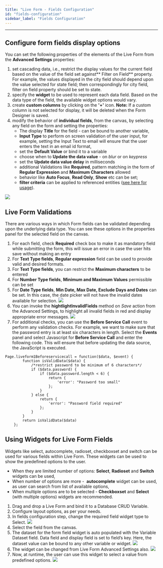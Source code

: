 ```yaml
---
title: "Live Form - Fields Configuration"
id: "fields-configuration"
sidebar_label: "Fields Configuration"
---
```

---
## Configure form fields display options

You can set the following properties of the elements of the Live Form from the **Advanced Settings** properties:

1. set cascading data, i.e., restrict the display values for the current field based on the value of the field set against** Filter on Field** property. For example, the values displayed in the city field should depend upon the value selected for state field; then correspondingly for city field, filter on field property should be set to state.
2. specify the **widget** to be used to represent each data field. Based on the data type of the field, the available widget options would vary.
3. create **custom columns** by clicking on the **'+'** icon. **Note:** If a custom column is not selected for display, it will be deleted when the Form Designer is saved.
4. modify the behavior of **individual fields**, from the canvas, by selecting any field on the form and setting the properties:
    - The display **Title** for the field - can be bound to another variable,
    - **Input Type** to perform on screen validation of the user input, for example, setting the Input Text to email will ensure that the user enters the text in an email id format,
    - set the **Default Value** or bind it to a variable
    - choose when to **Update the data value** - on _blur_ or on _keypress_
    - set the **Update data value delay** in milliseconds
    - additional Validations like **Required**, pattern matching in the form of **Regular Expression** and **Maximum Characters** allowed
    - behavior like **Auto Focus**, **Read Only**, **Show** etc can be set;
    - **filter criteria** can be applied to referenced entities ([see here for usage](/learn/how-tos/using-filter-criteria-data-live-widgets/)).

[![](/learn/assets/LF_Fields.png)](/learn/assets/LF_Fields.png)

## Live Form Validations

There are various ways in which Form fields can be validated depending upon the underlying data type. You can see these options in the properties panel for the selected field on the canvas.

1. For each field, check **Required** check box to make it as mandatory field while submitting the form, this will issue an error in case the user hits save without making an entry
2. For **Text Type fields**, **Regular expression** field can be used to provide valid and desired formats.
3. For **Text Type fields**, you can restrict the **Maximum characters** to be entered
4. For **Number Type fields**, **Minimum and Maximum Values** permissible can be set
5. For **Date Type fields**, **Min Date, Max Date, Exclude Days and Dates** can be set. In this case, the date picker will not have the invalid dates available for selection. [![](/learn/assets/LF_valid.png)](/learn/assets/LF_valid.png)
6. You can invoke the **hightlightInvalidFields** method on _Save_ action from the Advanced Settings, to highlight all invalid fields in red and display appropriate error messages. [![](/learn/assets/AS_actions_valid.png)](/learn/assets/AS_actions_valid.png)
7. For additional checks, you can use the **Before Service Call** event to perform any validation checks. For example, we want to make sure that the password entry is at least six characters in length. Select the **Events** panel and select Javascript for **Before Service Call** and enter the following code. This will ensure that before updating the data source, the JavaScript is executed.

```    
Page.liveform1Beforeservicecall = function($data, $event) {
        function isValidData($data) {
            /*restrict password to be minimum of 6 characters*/
            if ($data.password) {
                if ($data.password.length < 6) {
                    return {
                        'error': "Password too small"
                    };
                }
            } else {
                return {
                    'error': "Password field required"
                };
            }
        }
        return isValidData($data)
    };
```
    

## Using Widgets for Live Form Fields

Widgets like select, autocomplete, radioset, checkboxset and switch can be used for various fields within Live Form. These widgets can be used to show the predefined options to the user.

- When they are limited number of options: **Select**, **Radioset** and **Switch** widgets can be used,
- When number of options are more -  **autocomplete** widget can be used, as user can search from list of available options,
- When multiple options are to be selected - **Checkboxset** and **Select** (with multiple options) widgets are recommended.

1. Drag and drop a Live Form and bind it to a Database CRUD Variable.
2. Configure layout options, as per your needs.
3. In fields configuration step, change the required field widget type to Select. [![](/learn/assets/lf_widget_fields.png)](/learn/assets/lf_widget_fields.png)
4. Select the field from the canvas.
5. The dataset for the form field widget is auto populated with the Variable Dataset field. Data field and display field is set to field’s key. Here, the dataset value can be bound to any other variable or widget. [![](/learn/assets/lf_widget_propss.png)](/learn/assets/lf_widget_propss.png)
6. The widget can be changed from Live Form Advanced Settings also. [![](/learn/assets/lf_widget_AS.png)](/learn/assets/lf_widget_AS.png)
7. Now, at runtime, the user can use this widget to select a value from predefined options. [![](/learn/assets/lf_widget_run.png)](/learn/assets/lf_widget_run.png)
